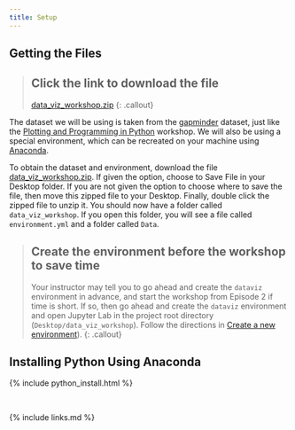 ```yaml
---
title: Setup
---
```


## Getting the Files

> ## Click the link to download the file
> [data_viz_workshop.zip]({{page.root}}/files/data_viz_workshop.zip)
{: .callout}

The dataset we will be using is taken from the [gapminder][gapminder] dataset, 
just like the [Plotting and Programming in Python](http://swcarpentry.github.io/python-novice-gapminder/) workshop.
We will also be using a special environment, which can be recreated on your machine using [Anaconda][anaconda].

To obtain the dataset and environment, download the file [data_viz_workshop.zip]({{page.root}}/files/data_viz_workshop.zip).
If given the option, choose to Save File in your Desktop folder. If you are not given the option to choose where to save the file, then
move this zipped file to your Desktop. Finally, double click the zipped file to unzip it.
You should now have a folder called `data_viz_workshop`. If you open this folder, you will see a file called `environment.yml` and a folder called `Data`.

> ## Create the environment before the workshop to save time
> Your instructor may tell you to go ahead and create the `dataviz` environment in advance, and start the workshop from Episode 2 if time is short.
> If so, then go ahead and  create the `dataviz` environment and open Jupyter Lab in the project root directory (`Desktop/data_viz_workshop`). 
> Follow the directions in [Create a new environment]({{page.root}}/01-create-new-environment)).
{: .callout}

## Installing Python Using Anaconda

{% include python_install.html %}

<br>

[anaconda]: https://www.anaconda.com/
[anaconda-mac]: https://www.anaconda.com/download/#macos
[anaconda-linux]: https://www.anaconda.com/download/#linux
[anaconda-windows]: https://www.anaconda.com/download/#windows
[gapminder]: https://en.wikipedia.org/wiki/Gapminder_Foundation
[jupyter]: http://jupyter.org/
[python]: https://python.org
[video-mac]: https://www.youtube.com/watch?v=TcSAln46u9U
[video-windows]: https://www.youtube.com/watch?v=xxQ0mzZ8UvA


{% include links.md %}
